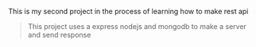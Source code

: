 This is my second project in the process of learning how to make rest api 
> This project uses a express nodejs and mongodb to make a server and send response